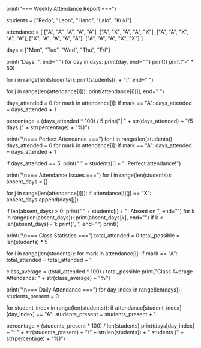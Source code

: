 print("=== Weekly Attendance Report ===")

students = ["Redo", "Leon", "Hano", "Lalo", "Kuki"]

attendance = [
    ["A", "A", "A", "A", "A"],
    ["A", "X", "A", "A", "X"],
    ["A", "A", "X", "A", "A"],
    ["X", "A", "A", "A", "A"],
    ["A", "A", "A", "X", "X"]
]

days = ["Mon", "Tue", "Wed", "Thu", "Fri"]

print("Days: ", end=" ")
for day in days:
    print(day, end=" ")
print()
print("-" * 50)

for i in range(len(students)):
    print(students[i] + ":", end="   ")
    
for j in range(len(attendance[i])):
        print(attendance[i][j], end=" ")
    
days_attended = 0
for mark in attendance[i]:
    if mark == "A":
            days_attended = days_attended + 1
    
percentage = (days_attended * 100) / 5
print("| " + str(days_attended) + "/5 days (" + str(percentage) + "%)")

print("\n=== Perfect Attendance ===")
for i in range(len(students)):
    days_attended = 0
    for mark in attendance[i]:
        if mark == "A":
            days_attended = days_attended + 1
    
if days_attended == 5:
print("  " + students[i] + ": Perfect attendance!")

print("\n=== Attendance Issues ===")
for i in range(len(students)):
    absent_days = []
    
for j in range(len(attendance[i])):
if attendance[i][j] == "X":
absent_days.append(days[j])
    
if len(absent_days) > 0:
print(" " + students[i] + ": Absent on ", end="")
    for k in range(len(absent_days)):
            print(absent_days[k], end="")
            if k < len(absent_days) - 1:
print(", ", end="")
print()

print("\n=== Class Statistics ===")
total_attended = 0
total_possible = len(students) * 5

for i in range(len(students)):
    for mark in attendance[i]:
        if mark == "A":
            total_attended = total_attended + 1

class_average = (total_attended * 100) / total_possible
print("Class Average Attendance: " + str(class_average) + "%")

print("\n=== Daily Attendance ===")
for day_index in range(len(days)):
    students_present = 0
    
for student_index in range(len(students)):
if attendance[student_index][day_index] == "A":
students_present = students_present + 1
    
percentage = (students_present * 100) / len(students)
print(days[day_index] + ": " + str(students_present) + "/" + str(len(students)) + " students (" + str(percentage) + "%)")
